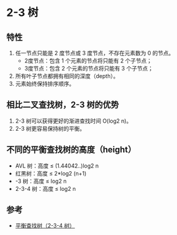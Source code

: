 # 2-3 树
## 特性
1. 任一节点只能是 2 度节点或 3 度节点，不存在元素数为 0 的节点。
    * 2度节点：包含 1 个元素的节点将只能有 2 个子节点；
    * 3度节点：包含 2 个元素的节点将只能有 3 个子节点；
2. 所有叶子节点都拥有相同的深度（depth）。
3. 元素始终保持排序顺序。

## 相比二叉查找树，2-3 树的优势
1. 2-3 树可以获得更好的渐进查找时间 O(log2 n)。
2. 2-3 树更容易保持树的平衡。

## 不同的平衡查找树的高度（height）
* AVL 树：高度 ≤ (1.44042..)log2 n
* 红黑树：高度 ≤ 2*log2 (n+1)
* -3 树：高度 ≤ log2 n
* 2-3-4 树：高度 ≤ log2 n

## 参考
- [平衡查找树（2-3-4 树）](http://www.cnblogs.com/gaochundong/p/balanced_search_tree.html)